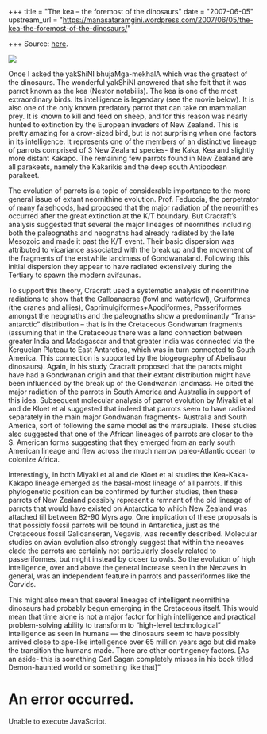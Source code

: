 +++
title = "The kea – the foremost of the dinosaurs"
date = "2007-06-05"
upstream_url = "https://manasataramgini.wordpress.com/2007/06/05/the-kea-the-foremost-of-the-dinosaurs/"

+++
Source: [here](https://manasataramgini.wordpress.com/2007/06/05/the-kea-the-foremost-of-the-dinosaurs/).



[![](https://i2.wp.com/bp3.blogger.com/_ZhvcTTaaD_4/RmTyiE5tW0I/AAAAAAAAAJs/8uAzXlH7Vo8/s320/kea.jpg)](http://bp3.blogger.com/_ZhvcTTaaD_4/RmTyiE5tW0I/AAAAAAAAAJs/8uAzXlH7Vo8/s1600-h/kea.jpg)

Once I asked the yakShiNI bhujaMga-mekhalA which was the greatest of the
dinosaurs. The wonderful yakShiNI answered that she felt that it was
parrot known as the kea (Nestor notabilis). The kea is one of the most
extraordinary birds. Its intelligence is legendary (see the movie
below). It is also one of the only known predatory parrot that can take
on mammalian prey. It is known to kill and feed on sheep, and for this
reason was nearly hunted to extinction by the European invaders of New
Zealand. This is pretty amazing for a crow-sized bird, but is not
surprising when one factors in its intelligence. It represents one of
the members of an distinctive lineage of parrots comprised of 3 New
Zealand species- the Kaka, Kea and slightly more distant Kakapo. The
remaining few parrots found in New Zealand are all parakeets, namely the
Kakarikis and the deep south Antipodean parakeet.

The evolution of parrots is a topic of considerable importance to the
more general issue of extant neornithine evolution. Prof. Feduccia, the
perpetrator of many falsehoods, had proposed that the major radiation of
the neornithes occurred after the great extinction at the K/T boundary.
But Cracraft’s analysis suggested that several the major lineages of
neornithes including both the paleognaths and neognaths had already
radiated by the late Mesozoic and made it past the K/T event. Their
basic dispersion was attributed to vicariance associated with the break
up and the movement of the fragments of the erstwhile landmass of
Gondwanaland. Following this initial dispersion they appear to have
radiated extensively during the Tertiary to spawn the modern avifaunas.

To support this theory, Cracraft used a systematic analysis of
neornithine radiations to show that the Galloanserae (fowl and
waterfowl), Gruiformes (the cranes and allies),
Caprimulgiformes+Apodiformes, Passeriformes amongst the neognaths and
the paleognaths show a predominantly “Trans-antarctic” distribution –
that is in the Cretaceous Gondwanan fragments (assuming that in the
Cretaceous there was a land connection between greater India and
Madagascar and that greater India was connected via the Kerguelan
Plateau to East Antarctica, which was in turn connected to South
America. This connection is supported by the biogeography of Abelisaur
dinosaurs). Again, in his study Cracraft proposed that the parrots might
have had a Gondwanan origin and that their extant distribution might
have been influenced by the break up of the Gondwanan landmass. He cited
the major radiation of the parrots in South America and Australia in
support of this idea. Subsequent molecular analysis of parrot evolution
by Miyaki et al and de Kloet et al suggested that indeed that parrots
seem to have radiated separately in the main major Gondwanan fragments-
Australia and South America, sort of following the same model as the
marsupials. These studies also suggested that one of the African
lineages of parrots are closer to the S. American forms suggesting that
they emerged from an early south American lineage and flew across the
much narrow paleo-Atlantic ocean to colonize Africa.

Interestingly, in both Miyaki et al and de Kloet et al studies the
Kea-Kaka-Kakapo lineage emerged as the basal-most lineage of all
parrots. If this phylogenetic position can be confirmed by further
studies, then these parrots of New Zealand possibly represent a remnant
of the old lineage of parrots that would have existed on Antarctica to
which New Zealand was attached till between 82-90 Myrs ago. One
implication of these proposals is that possibly fossil parrots will be
found in Antarctica, just as the Cretaceous fossil Galloanseran,
Vegavis, was recently described. Molecular studies on avian evolution
also strongly suggest that within the neoaves clade the parrots are
certainly not particularly closely related to passeriformes, but might
instead by closer to owls. So the evolution of high intelligence, over
and above the general increase seen in the Neoaves in general, was an
independent feature in parrots and passeriformes like the Corvids.

This might also mean that several lineages of intelligent neornithine
dinosaurs had probably begun emerging in the Cretaceous itself. This
would mean that time alone is not a major factor for high intelligence
and practical problem-solving ability to transform to “high-level
technological” intelligence as seen in humans — the dinosaurs seem to
have possibly arrived close to ape-like intelligence over 65 million
years ago but did make the transition the humans made. There are other
contingency factors. \[As an aside- this is something Carl Sagan
completely misses in his book titled Demon-haunted world or something
like that\]”

# An error occurred.

Unable to execute JavaScript.

